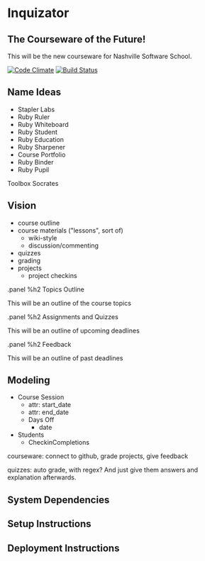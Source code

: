 # Inquizator

## The Courseware of the Future!

This will be the new courseware for Nashville Software School.

[![Code Climate](https://codeclimate.com/repos/5307947ce30ba0586c0036b3/badges/96fc8f2654322baed5fc/gpa.png)](https://codeclimate.com/repos/5307947ce30ba0586c0036b3/feed)
[![Build Status](https://travis-ci.org/elizabrock/coursewareofthefuture.png?branch=master)](https://travis-ci.org/elizabrock/coursewareofthefuture)

## Name Ideas

* Stapler Labs
* Ruby Ruler
* Ruby Whiteboard
* Ruby Student
* Ruby Education
* Ruby Sharpener
* Course Portfolio
* Ruby Binder
* Ruby Pupil


Toolbox
Socrates

## Vision

* course outline
* course materials ("lessons", sort of)
  * wiki-style
  * discussion/commenting
* quizzes
* grading
* projects
  * project checkins

.panel
  %h2 Topics Outline

  This will be an outline of the course topics

.panel
  %h2 Assignments and Quizzes

  This will be an outline of upcoming deadlines

.panel
  %h2 Feedback

  This will be an outline of past deadlines


## Modeling

* Course Session
  * attr: start_date
  * attr: end_date
  * Days Off
    * date
* Students
  * CheckinCompletions


courseware:  connect to github, grade projects, give feedback

quizzes: auto grade, with regex? And just give them answers and explanation afterwards.


## System Dependencies

## Setup Instructions

## Deployment Instructions
